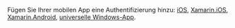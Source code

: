 Fügen Sie Ihrer mobilen App eine Authentifizierung hinzu: [iOS][ios-get-started-users], [Xamarin.iOS][xamarin-ios-get-started-users], [Xamarin.Android][xamarin-android-get-started-users], [universelle Windows-App][windows-get-started-users].


[windows-get-started-users]: ../article/app-service-mobile/app-service-mobile-dotnet-backend-windows-store-dotnet-get-started-users-preview.md
[xamarin-ios-get-started-users]: ../article/app-service-mobile/app-service-mobile-dotnet-backend-xamarin-ios-get-started-users-preview.md
[xamarin-android-get-started-users]: ../article/app-service-mobile/app-service-mobile-dotnet-backend-xamarin-android-get-started-users-preview.md
[ios-get-started-users]: ../article/app-service-mobile/app-service-mobile-dotnet-backend-ios-get-started-users-preview.md

<!---HONumber=62-->